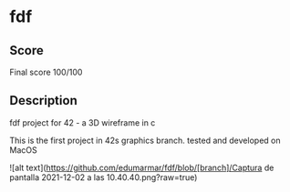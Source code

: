 # fdf

## Score
Final score 100/100

## Description

fdf project for 42 - a 3D wireframe in c

This is the first project in 42s graphics branch. tested and developed on MacOS

![alt text](https://github.com/edumarmar/fdf/blob/[branch]/Captura de pantalla 2021-12-02 a las 10.40.40.png?raw=true)
